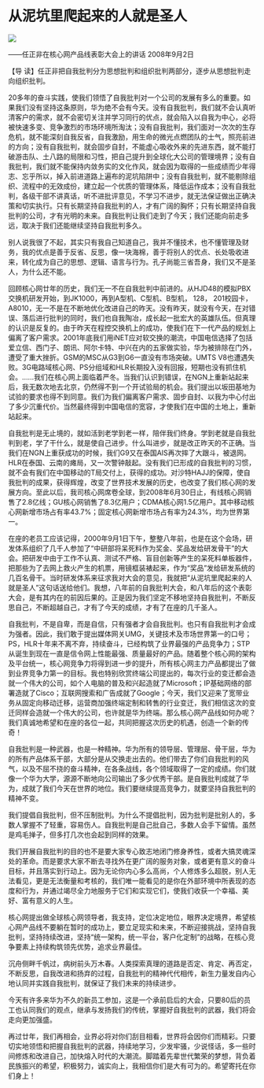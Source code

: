# 从泥坑里爬起来的人就是圣人
<img class="pv" src="https://api.visitor.plantree.me/visitor-badge/pv?namespace=plantree.me&key=renzhengfei-speeches/从泥坑里爬起来的人就是圣人.md">


——任正非在核心网产品线表彰大会上的讲话
2008年9月2日



【导  读】任正非把自我批判分为思想批判和组织批判两部分，逐步从思想批判走向组织批判。



20多年的奋斗实践，使我们领悟了自我批判对一个公司的发展有多么的重要。如果我们没有坚持这条原则，华为绝不会有今天。没有自我批判，我们就不会认真听清客户的需求，就不会密切关注并学习同行的优点，就会陷入以自我为中心，必将被快速多变、竞争激烈的市场环境所淘汰；没有自我批判，我们面对一次次的生存危机，就不能深刻自我反省，自我激励，用生命的微光点燃团队的士气，照亮前进的方向；没有自我批判，就会固步自封，不能虚心吸收外来的先进东西，就不能打破游击队、土八路的局限和习性，把自己提升到全球化大公司的管理境界；没有自我批判，我们就不能保持内敛务实的文化作风，就会因为取得的一些成绩而少年得志、忘乎所以，掉入前进道路上遍布的泥坑陷阱中；没有自我批判，就不能剔除组织、流程中的无效成份，建立起一个优质的管理体系，降低运作成本；没有自我批判，各级干部不讲真话，听不进批评意见，不学习不进步，就无法保证做出正确决策和切实执行。只有长期坚持自我批判的人，才有广阔的胸怀；只有长期坚持自我批判的公司，才有光明的未来。自我批判让我们走到了今天；我们还能向前走多远，取决于我们还能继续坚持自我批判多久。

别人说我很了不起，其实只有我自己知道自己，我并不懂技术，也不懂管理及财务，我的优点是善于反省、反思，像一块海棉，善于将别人的优点、长处吸收进来，转化成为自己的思想、逻辑、语言与行为。孔子尚能三省吾身，我们又不是圣人，为什么还不能。

回顾核心网廿年的历史，我们无一不在自我批判中前进的。从HJD48的模拟PBX交换机研发开始，到JK1000，再到A型机、C型机、B型机， 128， 201校园卡，A8010，无一不是在不断地优化改进自己的昨天。没有昨天，就没有今天，在对错误、落后进行批判的同时，我们也自我陶冶，成长起一批宏大的英雄队伍。但真理的认识是反复的。由于昨天在程控交换机上的成功，使我们在下一代产品的规划上偏离了客户需求。2001年底我们用iNET应对软交换的潮流，中国电信选择了包括爱立信、西门子、朗讯、阿尔卡特、中兴在内的五家做实验，华为被排除在门外，遭受了重大挫折。GSM的MSC从G3到G6一直没有市场突破。UMTS V8也遭遇失败。3G电路域核心网、PS分组域和HLR长期投入没有回报，短期也没有抓住机会。……我们在核心网上面临着严冬。当我们认识到错误，在NGN上重新站起来后，我无数次地去北京，仍然得不到一个开试验局的机会。我们提出以坂田基地为试验的要求也得不到同意。我们为我们偏离客户需求、固步自封、以我为中心付出了多少沉重代价。当然最终得到中国电信的宽容，才使我们在中国的土地上，重新站起来。

自我批判是无止境的，就如活到老学到老一样，陪伴我们终身。学到老就是自我批判到老，学了干什么，就是使自己进步。什么叫进步，就是改正昨天的不正确。当我们在NGN上重获成功的时候，我们G9又在泰国AIS再次摔了大跟斗，被退网。HLR在泰国、云南的瘫局，又一次警钟敲起。没有我们已形成的自我批判的习惯，就不会有我们在中国移动的T局交付上，获得的成功。对沙特HAJJ的保障，使自我批判的成果，获得辉煌，改变了世界技术发展的历史，也改变了我们核心网的发展方向。至此以后，我司核心网席卷全球，到2008年6月30日止，有线核心网销售了2.8亿线；GU核心网销售了8.3亿用户；CDMA核心网1.5亿用户。其中移动核心网新增市场占有率43.7%；固定核心网新增市场占有率为24.3%，均为世界第一。

在座的老员工应该记得，2000年9月1日下午，整整八年前，也是在这个会场，研发体系组织了几千人参加了“中研部将呆死料作为奖金、奖品发给研发骨干”的大会。把研发中由于工作不认真、测试不严格、盲目创新等产生的呆死料单板器件，把那些为了去网上救火产生的机票，用镜框装裱起来，作为“奖品”发给研发系统的几百名骨干。当时研发体系来征求我对大会的意见，我就把“从泥坑里爬起来的人就是圣人”这句话送给他们。我想，八年前的自我批判大会，和八年后的这个表彰大会，是有其内在的前因后果的。正是因为我们坚定不移地坚持自我批判，不断反思自己，不断超越自己，才有了今天的成绩，才有了在座的几千圣人。

自我批判，不是自卑，而是自信，只有强者才会自我批判。也只有自我批判才会成为强者。因此，我们敢于提出媒体网关UMG，关键技术及市场世界第一的口号；PS，HLR十年来不离不弃，持续奋斗，已经构筑了业界最强的产品竞争力；STP从诞生到现在一直是信令网上性能最强、质量最好的产品。随着整个核心网的架构及平台统一，核心网竞争力将得到进一步的提升，所有核心网主力产品都提出了做到业界竞争力第一的目标。我也特别欣赏终端公司提出的，每次行业的变迁都会造就一个伟大的公司，如个人电脑的普及和兴起造就了Microsoft；IP基础网络的部署造就了Cisco；互联网搜索和广告成就了Google；今天，我们又迎来了宽带业务从固定向移动迁移，运营商加强终端定制和转售的行业变迁，我们相信这次的变迁同样会造就一个伟大的公司，也许就是华为终端。那么核心网产品线如何办呢？我们真诚地希望和在座的各位一起，共同把握这次历史的机遇，创造一个新的传奇！

自我批判是一种武器，也是一种精神。华为所有的领导层、管理层、骨干层，华为的所有产品体系干部，大部分是从交换走出去的。他们带去了你们自我批判的风气，以及不屈不挠的奋斗精神，在各条战线，各个领域取得了一定的成绩。你们就像一个华为大学，源源不断地向公司输出了多少优秀干部。是自我批判成就了华为，成就了我们今天在世界的地位。我们要继续提高竞争力，就要坚持自我批判的精神不变。

我们提倡自我批判，但不压制批判。为什么不提倡批判，因为批判是批别人的，多数人掌握不了轻重，容易伤人。自我批判是自己批自己，多数人会手下留情。虽然是鸡毛掸子，但多打几次也会起到同样的效果。

我们开展自我批判的目的也不是要大家专心致志地闭门修身养性，或者大搞灵魂深处的革命。而是要求大家不断去寻找外在更广阔的服务对象，或者更有意义的奋斗目标，并且落实到行动上。因为无论你内心多么高尚，个人修炼多么超脱，别人无法看见，更是无法衡量和考核的，我们唯一能看见的是你在外部环境中所表现的态度和行为，并通过竭尽全力地服务于它们和实现它们，使我们收获一个幸福、美好、富有意义的人生。

核心网提出做全球核心网领导者，我支持，定位决定地位，眼界决定境界，希望核心网产品线不要躺在暂时的成功上，要立足现实和未来，不断迎接挑战，坚持自我批判，坚持持续改进，坚持“统一架构，统一平台，客户化定制”的战略，在核心竞争要素上持续构筑领先优势，追求业界最佳。

沉舟侧畔千帆过，病树前头万木春。人类探索真理的道路是否定、肯定、再否定，不断反思，自我改进和扬弃的过程，自我批判的精神代代相传，新生力量发自内心地认同并实践自我批判，就保证了我们未来的持续进步。

今天有许多来华为不久的新员工参加，这是一个承前启后的大会，只要80后的员工也认同我们的观点，继承与发扬我们的传统，掌握好自我批判的武器，我们将会走向更加强盛。

再过廿年，我们再相会，业界必将对你们刮目相看，世界将会因你们而精彩。只要切实地领悟和把握自我批判的武器，持续地学习，少发牢骚，少说怪话，多一些时间修炼和改进自己，加快熔入时代的大潮流。脚踏着先辈世代繁荣的梦想，背负着民族振兴的希望，积极努力，诚实向上，我相信你们是大有可为的。希望寄托在你们身上！
